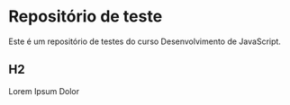 # Repositório de teste
Este é um repositório de testes do curso Desenvolvimento de JavaScript.

## H2
Lorem Ipsum Dolor